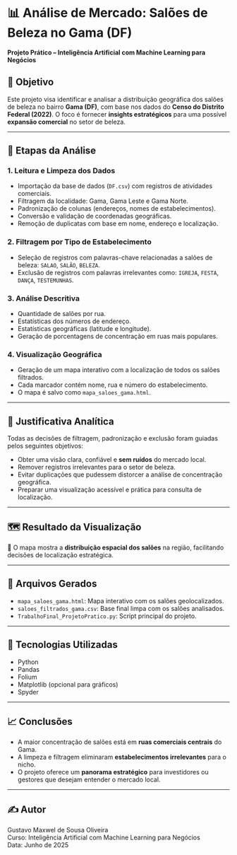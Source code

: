 # 📊 Análise de Mercado: Salões de Beleza no Gama (DF)  
**Projeto Prático – Inteligência Artificial com Machine Learning para Negócios**

## 📌 Objetivo

Este projeto visa identificar e analisar a distribuição geográfica dos salões de beleza no bairro **Gama (DF)**, com base nos dados do **Censo do Distrito Federal (2022)**. O foco é fornecer **insights estratégicos** para uma possível **expansão comercial** no setor de beleza.

---

## 🧠 Etapas da Análise

### 1. **Leitura e Limpeza dos Dados**
- Importação da base de dados (`DF.csv`) com registros de atividades comerciais.
- Filtragem da localidade: Gama, Gama Leste e Gama Norte.
- Padronização de colunas (endereços, nomes de estabelecimentos).
- Conversão e validação de coordenadas geográficas.
- Remoção de duplicatas com base em nome, endereço e localização.

### 2. **Filtragem por Tipo de Estabelecimento**
- Seleção de registros com palavras-chave relacionadas a salões de beleza: `SALAO`, `SALÃO`, `BELEZA`.
- Exclusão de registros com palavras irrelevantes como: `IGREJA`, `FESTA`, `DANÇA`, `TESTEMUNHAS`.

### 3. **Análise Descritiva**
- Quantidade de salões por rua.
- Estatísticas dos números de endereço.
- Estatísticas geográficas (latitude e longitude).
- Geração de porcentagens de concentração em ruas mais populares.

### 4. **Visualização Geográfica**
- Geração de um mapa interativo com a localização de todos os salões filtrados.
- Cada marcador contém nome, rua e número do estabelecimento.
- O mapa é salvo como `mapa_saloes_gama.html`.

---

## 📌 Justificativa Analítica

Todas as decisões de filtragem, padronização e exclusão foram guiadas pelos seguintes objetivos:
- Obter uma visão clara, confiável e **sem ruídos** do mercado local.
- Remover registros irrelevantes para o setor de beleza.
- Evitar duplicações que pudessem distorcer a análise de concentração geográfica.
- Preparar uma visualização acessível e prática para consulta de localização.

---

## 🗺️ Resultado da Visualização

📍 O mapa mostra a **distribuição espacial dos salões** na região, facilitando decisões de localização estratégica.

---

## 📂 Arquivos Gerados

- `mapa_saloes_gama.html`: Mapa interativo com os salões geolocalizados.
- `saloes_filtrados_gama.csv`: Base final limpa com os salões analisados.
- `TrabalhoFinal_ProjetoPratico.py`: Script principal do projeto.

---

## 🔧 Tecnologias Utilizadas

- Python
- Pandas
- Folium
- Matplotlib (opcional para gráficos)
- Spyder

---

## 📈 Conclusões

- A maior concentração de salões está em **ruas comerciais centrais** do Gama.
- A limpeza e filtragem eliminaram **estabelecimentos irrelevantes** para o nicho.
- O projeto oferece um **panorama estratégico** para investidores ou gestores que desejam entender o mercado local.

---

## ✍️ Autor

Gustavo Maxwel de Sousa Oliveira  
Curso: Inteligência Artificial com Machine Learning para Negócios  
Data: Junho de 2025
